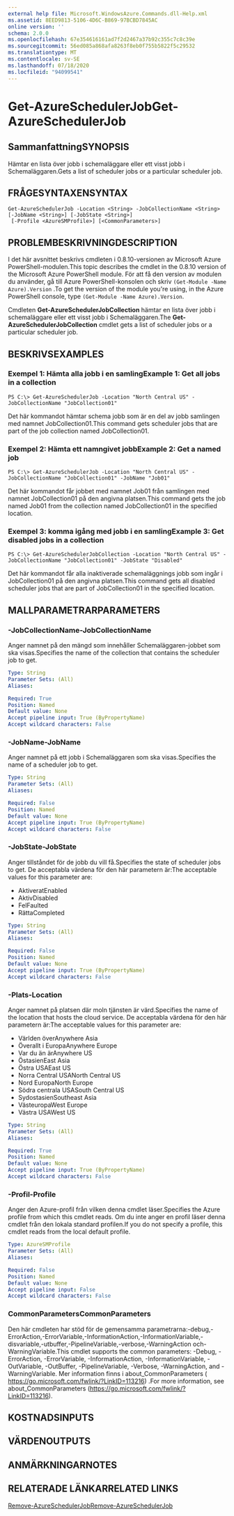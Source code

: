 ```yaml
---
external help file: Microsoft.WindowsAzure.Commands.dll-Help.xml
ms.assetid: 8EED9813-5106-4D6C-B869-97BCBD7845AC
online version: ''
schema: 2.0.0
ms.openlocfilehash: 67e354616161ad7f2d2467a37b92c355c7c8c39e
ms.sourcegitcommit: 56ed085a868afa8263f8eb0f755b5822f5c29532
ms.translationtype: MT
ms.contentlocale: sv-SE
ms.lasthandoff: 07/18/2020
ms.locfileid: "94099541"
---
```

# <span data-ttu-id="15270-101">Get-AzureSchedulerJob</span><span class="sxs-lookup"><span data-stu-id="15270-101">Get-AzureSchedulerJob</span></span>

## <span data-ttu-id="15270-102">Sammanfattning</span><span class="sxs-lookup"><span data-stu-id="15270-102">SYNOPSIS</span></span>
<span data-ttu-id="15270-103">Hämtar en lista över jobb i schemaläggare eller ett visst jobb i Schemaläggaren.</span><span class="sxs-lookup"><span data-stu-id="15270-103">Gets a list of scheduler jobs or a particular scheduler job.</span></span>

## <span data-ttu-id="15270-104">FRÅGESYNTAXEN</span><span class="sxs-lookup"><span data-stu-id="15270-104">SYNTAX</span></span>

```
Get-AzureSchedulerJob -Location <String> -JobCollectionName <String> [-JobName <String>] [-JobState <String>]
 [-Profile <AzureSMProfile>] [<CommonParameters>]
```

## <span data-ttu-id="15270-105">PROBLEMBESKRIVNING</span><span class="sxs-lookup"><span data-stu-id="15270-105">DESCRIPTION</span></span>
<span data-ttu-id="15270-106">I det här avsnittet beskrivs cmdleten i 0.8.10-versionen av Microsoft Azure PowerShell-modulen.</span><span class="sxs-lookup"><span data-stu-id="15270-106">This topic describes the cmdlet in the 0.8.10 version of the Microsoft Azure PowerShell module.</span></span>
<span data-ttu-id="15270-107">För att få den version av modulen du använder, gå till Azure PowerShell-konsolen och skriv `(Get-Module -Name Azure).Version` .</span><span class="sxs-lookup"><span data-stu-id="15270-107">To get the version of the module you're using, in the Azure PowerShell console, type `(Get-Module -Name Azure).Version`.</span></span>

<span data-ttu-id="15270-108">Cmdleten **Get-AzureSchedulerJobCollection** hämtar en lista över jobb i schemaläggare eller ett visst jobb i Schemaläggaren.</span><span class="sxs-lookup"><span data-stu-id="15270-108">The **Get-AzureSchedulerJobCollection** cmdlet gets a list of scheduler jobs or a particular scheduler job.</span></span>

## <span data-ttu-id="15270-109">BESKRIVS</span><span class="sxs-lookup"><span data-stu-id="15270-109">EXAMPLES</span></span>

### <span data-ttu-id="15270-110">Exempel 1: Hämta alla jobb i en samling</span><span class="sxs-lookup"><span data-stu-id="15270-110">Example 1: Get all jobs in a collection</span></span>
```
PS C:\> Get-AzureSchedulerJob -Location "North Central US" -JobCollectionName "JobCollection01"
```

<span data-ttu-id="15270-111">Det här kommandot hämtar schema jobb som är en del av jobb samlingen med namnet JobCollection01.</span><span class="sxs-lookup"><span data-stu-id="15270-111">This command gets scheduler jobs that are part of the job collection named JobCollection01.</span></span>

### <span data-ttu-id="15270-112">Exempel 2: Hämta ett namngivet jobb</span><span class="sxs-lookup"><span data-stu-id="15270-112">Example 2: Get a named job</span></span>
```
PS C:\> Get-AzureSchedulerJob -Location "North Central US" -JobCollectionName "JobCollection01" -JobName "Job01"
```

<span data-ttu-id="15270-113">Det här kommandot får jobbet med namnet Job01 från samlingen med namnet JobCollection01 på den angivna platsen.</span><span class="sxs-lookup"><span data-stu-id="15270-113">This command gets the job named Job01 from the collection named JobCollection01 in the specified location.</span></span>

### <span data-ttu-id="15270-114">Exempel 3: komma igång med jobb i en samling</span><span class="sxs-lookup"><span data-stu-id="15270-114">Example 3: Get disabled jobs in a collection</span></span>
```
PS C:\> Get-AzureSchedulerJobCollection -Location "North Central US" -JobCollectionName "JobCollection01" -JobState "Disabled"
```

<span data-ttu-id="15270-115">Det här kommandot får alla inaktiverade schemaläggnings jobb som ingår i JobCollection01 på den angivna platsen.</span><span class="sxs-lookup"><span data-stu-id="15270-115">This command gets all disabled scheduler jobs that are part of JobCollection01 in the specified location.</span></span>

## <span data-ttu-id="15270-116">MALLPARAMETRAR</span><span class="sxs-lookup"><span data-stu-id="15270-116">PARAMETERS</span></span>

### <span data-ttu-id="15270-117">-JobCollectionName</span><span class="sxs-lookup"><span data-stu-id="15270-117">-JobCollectionName</span></span>
<span data-ttu-id="15270-118">Anger namnet på den mängd som innehåller Schemaläggaren-jobbet som ska visas.</span><span class="sxs-lookup"><span data-stu-id="15270-118">Specifies the name of the collection that contains the scheduler job to get.</span></span>

```yaml
Type: String
Parameter Sets: (All)
Aliases: 

Required: True
Position: Named
Default value: None
Accept pipeline input: True (ByPropertyName)
Accept wildcard characters: False
```

### <span data-ttu-id="15270-119">-JobName</span><span class="sxs-lookup"><span data-stu-id="15270-119">-JobName</span></span>
<span data-ttu-id="15270-120">Anger namnet på ett jobb i Schemaläggaren som ska visas.</span><span class="sxs-lookup"><span data-stu-id="15270-120">Specifies the name of a scheduler job to get.</span></span>

```yaml
Type: String
Parameter Sets: (All)
Aliases: 

Required: False
Position: Named
Default value: None
Accept pipeline input: True (ByPropertyName)
Accept wildcard characters: False
```

### <span data-ttu-id="15270-121">-JobState</span><span class="sxs-lookup"><span data-stu-id="15270-121">-JobState</span></span>
<span data-ttu-id="15270-122">Anger tillståndet för de jobb du vill få.</span><span class="sxs-lookup"><span data-stu-id="15270-122">Specifies the state of scheduler jobs to get.</span></span>
<span data-ttu-id="15270-123">De acceptabla värdena för den här parametern är:</span><span class="sxs-lookup"><span data-stu-id="15270-123">The acceptable values for this parameter are:</span></span>

- <span data-ttu-id="15270-124">Aktiverat</span><span class="sxs-lookup"><span data-stu-id="15270-124">Enabled</span></span>
- <span data-ttu-id="15270-125">Aktiv</span><span class="sxs-lookup"><span data-stu-id="15270-125">Disabled</span></span>
- <span data-ttu-id="15270-126">Fel</span><span class="sxs-lookup"><span data-stu-id="15270-126">Faulted</span></span>
- <span data-ttu-id="15270-127">Rätta</span><span class="sxs-lookup"><span data-stu-id="15270-127">Completed</span></span>

```yaml
Type: String
Parameter Sets: (All)
Aliases: 

Required: False
Position: Named
Default value: None
Accept pipeline input: True (ByPropertyName)
Accept wildcard characters: False
```

### <span data-ttu-id="15270-128">-Plats</span><span class="sxs-lookup"><span data-stu-id="15270-128">-Location</span></span>
<span data-ttu-id="15270-129">Anger namnet på platsen där moln tjänsten är värd.</span><span class="sxs-lookup"><span data-stu-id="15270-129">Specifies the name of the location that hosts the cloud service.</span></span>
<span data-ttu-id="15270-130">De acceptabla värdena för den här parametern är:</span><span class="sxs-lookup"><span data-stu-id="15270-130">The acceptable values for this parameter are:</span></span>

- <span data-ttu-id="15270-131">Världen över</span><span class="sxs-lookup"><span data-stu-id="15270-131">Anywhere Asia</span></span>
- <span data-ttu-id="15270-132">Överallt i Europa</span><span class="sxs-lookup"><span data-stu-id="15270-132">Anywhere Europe</span></span>
- <span data-ttu-id="15270-133">Var du än är</span><span class="sxs-lookup"><span data-stu-id="15270-133">Anywhere US</span></span>
- <span data-ttu-id="15270-134">Östasien</span><span class="sxs-lookup"><span data-stu-id="15270-134">East Asia</span></span>
- <span data-ttu-id="15270-135">Östra USA</span><span class="sxs-lookup"><span data-stu-id="15270-135">East US</span></span>
- <span data-ttu-id="15270-136">Norra Central USA</span><span class="sxs-lookup"><span data-stu-id="15270-136">North Central US</span></span>
- <span data-ttu-id="15270-137">Nord Europa</span><span class="sxs-lookup"><span data-stu-id="15270-137">North Europe</span></span>
- <span data-ttu-id="15270-138">Södra centrala USA</span><span class="sxs-lookup"><span data-stu-id="15270-138">South Central US</span></span>
- <span data-ttu-id="15270-139">Sydostasien</span><span class="sxs-lookup"><span data-stu-id="15270-139">Southeast Asia</span></span>
- <span data-ttu-id="15270-140">Västeuropa</span><span class="sxs-lookup"><span data-stu-id="15270-140">West Europe</span></span>
- <span data-ttu-id="15270-141">Västra USA</span><span class="sxs-lookup"><span data-stu-id="15270-141">West US</span></span>

```yaml
Type: String
Parameter Sets: (All)
Aliases: 

Required: True
Position: Named
Default value: None
Accept pipeline input: True (ByPropertyName)
Accept wildcard characters: False
```

### <span data-ttu-id="15270-142">-Profil</span><span class="sxs-lookup"><span data-stu-id="15270-142">-Profile</span></span>
<span data-ttu-id="15270-143">Anger den Azure-profil från vilken denna cmdlet läser.</span><span class="sxs-lookup"><span data-stu-id="15270-143">Specifies the Azure profile from which this cmdlet reads.</span></span>
<span data-ttu-id="15270-144">Om du inte anger en profil läser denna cmdlet från den lokala standard profilen.</span><span class="sxs-lookup"><span data-stu-id="15270-144">If you do not specify a profile, this cmdlet reads from the local default profile.</span></span>

```yaml
Type: AzureSMProfile
Parameter Sets: (All)
Aliases: 

Required: False
Position: Named
Default value: None
Accept pipeline input: False
Accept wildcard characters: False
```

### <span data-ttu-id="15270-145">CommonParameters</span><span class="sxs-lookup"><span data-stu-id="15270-145">CommonParameters</span></span>
<span data-ttu-id="15270-146">Den här cmdleten har stöd för de gemensamma parametrarna:-debug,-ErrorAction,-ErrorVariable,-InformationAction,-InformationVariable,-disvariable,-utbuffer,-PipelineVariable,-verbose,-WarningAction och-WarningVariable.</span><span class="sxs-lookup"><span data-stu-id="15270-146">This cmdlet supports the common parameters: -Debug, -ErrorAction, -ErrorVariable, -InformationAction, -InformationVariable, -OutVariable, -OutBuffer, -PipelineVariable, -Verbose, -WarningAction, and -WarningVariable.</span></span> <span data-ttu-id="15270-147">Mer information finns i about_CommonParameters ( https://go.microsoft.com/fwlink/?LinkID=113216) .</span><span class="sxs-lookup"><span data-stu-id="15270-147">For more information, see about_CommonParameters (https://go.microsoft.com/fwlink/?LinkID=113216).</span></span>

## <span data-ttu-id="15270-148">KOSTNADS</span><span class="sxs-lookup"><span data-stu-id="15270-148">INPUTS</span></span>

## <span data-ttu-id="15270-149">VÄRDEN</span><span class="sxs-lookup"><span data-stu-id="15270-149">OUTPUTS</span></span>

## <span data-ttu-id="15270-150">ANMÄRKNINGAR</span><span class="sxs-lookup"><span data-stu-id="15270-150">NOTES</span></span>

## <span data-ttu-id="15270-151">RELATERADE LÄNKAR</span><span class="sxs-lookup"><span data-stu-id="15270-151">RELATED LINKS</span></span>

[<span data-ttu-id="15270-152">Remove-AzureSchedulerJob</span><span class="sxs-lookup"><span data-stu-id="15270-152">Remove-AzureSchedulerJob</span></span>](./Remove-AzureSchedulerJob.md)


